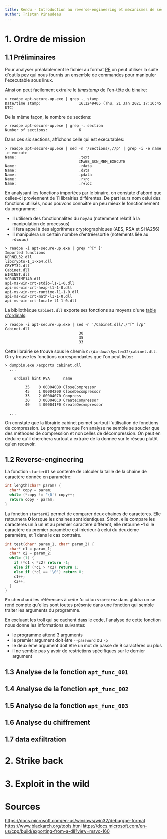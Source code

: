 ```yaml
---
title: Rendu - Introduction au reverse-engineering et mécanismes de sécurité Windows
author: Tristan Pinaudeau
...
```


# 1. Ordre de mission

## 1.1 Préliminaires

Pour analyser préalablement le fichier au format [PE](https://docs.microsoft.com/en-us/windows/win32/debug/pe-format)
on peut utiliser la suite d'outils [pev](https://github.com/merces/pev) qui nous
fournis un ensemble de commandes pour manipuler l'executable sous linux.

Ainsi on peut facilement extraire le *timestamp* de l'en-tête du binaire:
```
> readpe apt-secure-up.exe | grep -i stamp
Date/time stamp:                 1611249405 (Thu, 21 Jan 2021 17:16:45 UTC)
```

De la même façon, le nombre de sections:
```
> readpe apt-secure-up.exe | grep -i section             
Number of sections:              6
```

Dans ces six sections, affichons celle qui est executables:
```
> readpe apt-secure-up.exe | sed -n '/Sections/,//p' | grep -i -e name -e execute
Name:                            .text
                                 IMAGE_SCN_MEM_EXECUTE
Name:                            .rdata
Name:                            .data
Name:                            .pdata
Name:                            .rsrc
Name:                            .reloc
```

En analysant les fonctions importées par le binaire, on constate d'abord que
celles-ci proviennent de 11 librairies différentes. De part leurs nom celui des
fonctions utilisés, nous pouvons connaitre un peu mieux le fonctionnement du
programme:

* Il utilisera des fonctionnalités du noyau (notemment relatif à la
  manipulation de processus)
* Il fera appel à des algorithmes cryptographiques (AES, RSA et SHA256)
* Il manipulera un certain nombre d'entrée/sortie (notements liée au réseau)

```
> readpe -i apt-secure-up.exe | grep '^[^ ]'
Imported functions
KERNEL32.dll
libcrypto-1_1-x64.dll
CRYPT32.dll
Cabinet.dll
WININET.dll
VCRUNTIME140.dll
api-ms-win-crt-stdio-l1-1-0.dll
api-ms-win-crt-heap-l1-1-0.dll
api-ms-win-crt-runtime-l1-1-0.dll
api-ms-win-crt-math-l1-1-0.dll
api-ms-win-crt-locale-l1-1-0.dll
```

La bibliothèque `Cabinet.dll` exporte ses fonctions au moyens d'une [table
d'ordinals](https://docs.microsoft.com/en-us/windows/win32/debug/pe-format#export-ordinal-table):
```
> readpe -i apt-secure-up.exe | sed -n '/Cabinet.dll/,/^[^ ]/p'
Cabinet.dll
                                 30
                                 35
                                 33
```

Cette librairie se trouve sous le chemin `C:\Windows\System32\cabinet.dll`. On y
trouve les fonctions correspondantes que l'on peut lister:
```
> dumpbin.exe /exports cabinet.dll
  ...

    ordinal hint RVA      name

         35    0 000040B0 CloseCompressor
         45    1 00004200 CloseDecompressor
         33    2 00004070 Compress
         30    3 000040C0 CreateCompressor
         40    4 000041F0 CreateDecompressor

  ...
```

On constate que la librairie cabinet permet surtout l'utilisation de fonctions
de compression. Le programme que l'on analyse ne semble se soucier que des
méthodes de compression et non celles de décompression. On peut en déduire qu'il
cherchera surtout à extraire de la donnée sur le réseau plutôt qu'en recevoir.

## 1.2 Reverse-engineering

La fonction `starter01` se contente de calculer la taille de la chaine de
caractère donnée en paramètre:
```c
int length(char* param) {
  char* copy = param;
  while (*copy != '\0') copy++;
  return copy - param;
}
```

La fonction `starter02` permet de comparer deux chaines de caractères. Elle
retournera **0** lorsque les chaines sont identiques. Sinon, elle compare les
caractères un à un et au premier caractère différent, elle retourne **-1** si le
caractère du premier paramètre est inferieur à celui du deuxième paramètre, et
**1** dans le cas contraire.
```c
int test(char* param_1, char* param_2) {
  char* c1 = param_1;
  char* c2 = param_2;
  while (1) {
    if (*c1 < *c2) return -1;
    else if (*c1 > *c2) return 1;
    else if (*c1 == '\0') return 0;
    c1++;
    c2++;
  }
}
```

En cherchant les références à cette fonction `starter02` dans ghidra on se rend
compte qu'elles sont toutes présente dans une fonction qui semble traiter les
arguments du programme.

En excluant les troll qui se cachent dans le code, l'analyse de cette fonction
nous donne les informations suivantes:

* le programme attend 3 arguments
* le premier argument doit être `--password` ou `-p`
* le deuxième argument doit être un mot de passe de 9 caractères ou plus
* il ne semble pas y avoir de restrictions spécifiques sur le dernier argument

## 1.3 Analyse de la fonction `apt_func_001`

## 1.4 Analyse de la fonction `apt_func_002`

## 1.5 Analyse de la fonction `apt_func_003`

## 1.6 Analyse du chiffrement

## 1.7 data exfiltration

# 2. Strike back

# 3. Exploit in the wild

# Sources

https://docs.microsoft.com/en-us/windows/win32/debug/pe-format
https://www.blackarch.org/tools.html
https://docs.microsoft.com/en-us/cpp/build/exporting-from-a-dll?view=msvc-160

